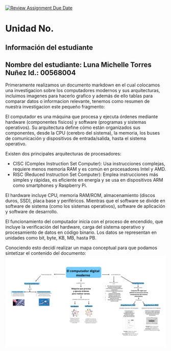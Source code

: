 [![Review Assignment Due Date](https://classroom.github.com/assets/deadline-readme-button-22041afd0340ce965d47ae6ef1cefeee28c7c493a6346c4f15d667ab976d596c.svg)](https://classroom.github.com/a/IYE4ssuc)
# Unidad No. 
## Información del estudiante  
Nombre del estudiante: Luna Michelle Torres Nuñez
Id.: 00568004
---

Primeramente realizamos un documento markdown en el cual colocamos una investigacion sobre los computadores modernos y sus arquitecturas, incluimos imagenes para hacerlo grafico y además de ello tablas para comparar datos o informacion relevante, tenemos como resumen de nuestra investigacion este pequeño fragmento:

El computador es una máquina que procesa y ejecuta órdenes mediante hardware (componentes físicos) y software (programas y sistemas operativos). Su arquitectura define cómo están organizados sus componentes, desde la CPU (cerebro del sistema), la memoria, los buses de comunicación y dispositivos de entrada/salida, hasta el sistema operativo.

Existen dos principales arquitecturas de procesadores:

- CISC (Complex Instruction Set Computer): Usa instrucciones complejas, requiere menos memoria RAM y es común en procesadores Intel y AMD.
- RISC (Reduced Instruction Set Computer): Emplea instrucciones más simples y rápidas, es eficiente en energía y se usa en dispositivos ARM como smartphones y Raspberry Pi.

El hardware incluye CPU, memoria RAM/ROM, almacenamiento (discos duros, SSD), placa base y periféricos. Mientras que el software se divide en software de sistema (como los sistemas operativos), software de aplicación y software de desarrollo.

El funcionamiento del computador inicia con el proceso de encendido, que incluye la verificación del hardware, carga del sistema operativo y procesamiento de datos en código binario. Los datos se representan en unidades como bit, byte, KB, MB, hasta PB.

Conociendo esto decidí realizar un mapa conceptual para que podamos sintetizar el contenido del documento:
![mapa conceptual](photos/mapa_computador.png)